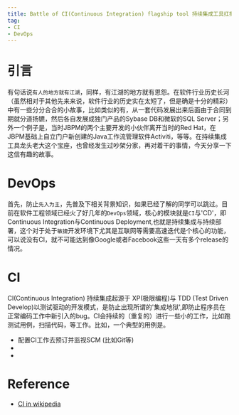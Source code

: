```yaml
---
title: Battle of CI(Continuous Integration) flagship tool 持续集成工具扛把子之争
tag:
- CI
- DevOps
---
```


# 引言
有句话说`有人的地方就有江湖`，同样，有江湖的地方就有恩怨。在软件行业历史长河（虽然相对于其他先来来说，软件行业的历史实在太短了，但是确是十分的精彩）中有一些分分合合的小故事，比如类似的有，从一套代码发展出来后面由于合同到期就分道扬镳，然后各自发展成独门产品的Sybase DB和微软的SQL Server；另外一个例子是，当时JBPM的两个主要开发的小伙伴离开当时的Red Hat，在JBPM基础上自立门户新创建的Java工作流管理软件Activiti，等等。在持续集成工具龙头老大这个宝座，也曾经发生过吵架分家，再对着干的事情，今天分享一下这信有趣的故事。

# DevOps
首先，防止`先入为主`，先普及下相关背景知识，如果已经了解的同学可以跳过。目前在软件工程领域已经火了好几年的`DevOps`领域，核心的模块就是`CI`与'CD'，即Continuous Integration与Continuous Deployment,也就是持续集成与持续部署，这个对于处于`敏捷`开发环境下尤其是互联网等需要高速迭代是个核心的功能，可以说没有CI，就不可能达到像Google或者Facebook这些一天有多个release的情况。

# CI
CI(Continuous Integration) 持续集成起源于 XP(极限编程)与 TDD (Test Driven Develop)以测试驱动的开发模式，是防止出现所谓的'集成地狱',即防止程序员在正常编码工作中新引入的bug。CI会持续的（重复的）进行一些小的工作，比如跑测试用例，扫描代码，等工作。比如，一个典型的用例是。

- 配置CI工作去预订并监视SCM (比如Git等)
- 
- 

# Reference
- [CI in wikipedia](https://en.wikipedia.org/wiki/Continuous_integration)